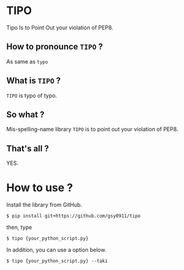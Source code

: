 # TIPO

Tipo Is to Point Out your violation of PEP8.

## How to pronounce `TIPO` ?

As same as `typo`

## What is `TIPO` ?

`TIPO` is typo of typo.

## So what ?

Mis-spelling-name library `TIPO` is to point out your violation of PEP8.

## That's all ?

YES.

# How to use ?

Install the library from GitHub.

```shell script
$ pip install git+https://github.com/gsy0911/tipo
```

then, type

```shell script
$ tipo {your_python_script.py}
```

In addition, you can use a option below.

```shell script
$ tipo {your_python_script.py} --taki
```